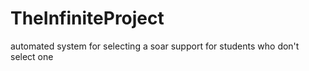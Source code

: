 # TheInfiniteProject
automated system for selecting a soar support for students who don't select one
